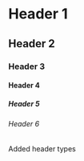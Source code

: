 # Header 1
## Header 2
### Header 3
#### Header 4
##### Header 5
###### Header 6

Added header types
